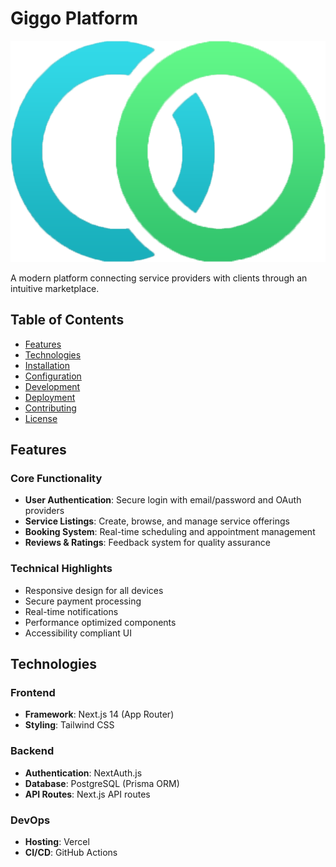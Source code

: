 # Giggo Platform

![Giggo Logo](/public/logo-color.png)

A modern platform connecting service providers with clients through an intuitive marketplace.

## Table of Contents

- [Features](#features)
- [Technologies](#technologies)
- [Installation](#installation)
- [Configuration](#configuration)
- [Development](#development)
- [Deployment](#deployment)
- [Contributing](#contributing)
- [License](#license)

## Features

### Core Functionality

- **User Authentication**: Secure login with email/password and OAuth providers
- **Service Listings**: Create, browse, and manage service offerings
- **Booking System**: Real-time scheduling and appointment management
- **Reviews & Ratings**: Feedback system for quality assurance

### Technical Highlights

- Responsive design for all devices
- Secure payment processing
- Real-time notifications
- Performance optimized components
- Accessibility compliant UI

## Technologies

### Frontend

- **Framework**: Next.js 14 (App Router)
- **Styling**: Tailwind CSS

### Backend

- **Authentication**: NextAuth.js
- **Database**: PostgreSQL (Prisma ORM)
- **API Routes**: Next.js API routes

### DevOps

- **Hosting**: Vercel
- **CI/CD**: GitHub Actions
